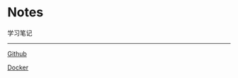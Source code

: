 # Notes

学习笔记
___

[Github](./docs/git_and_github/basic_workflow.md)

[Docker](./docs/docker/Docker.md)
